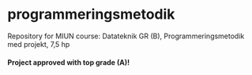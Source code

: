 # programmeringsmetodik
Repository for MIUN course: Datateknik GR (B), Programmeringsmetodik med projekt, 7,5 hp

#### Project approved with top grade (A)! 
